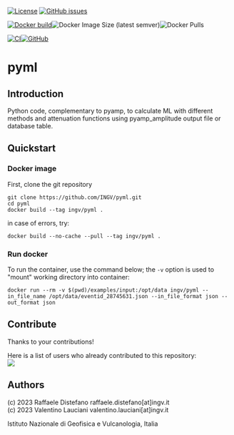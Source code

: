 [![License](https://img.shields.io/github/license/INGV/pyml.svg)](https://github.com/INGV/pyml/blob/main/LICENSE) [![GitHub issues](https://img.shields.io/github/issues/INGV/pyml.svg)](https://github.com/INGV/pyml/issues)

[![Docker build](https://img.shields.io/badge/docker%20build-from%20CI-yellow)](https://hub.docker.com/r/ingv/pyml)![Docker Image Size (latest semver)](https://img.shields.io/docker/image-size/ingv/pyml?sort=semver)![Docker Pulls](https://img.shields.io/docker/pulls/ingv/pyml)

[![CI](https://github.com/INGV/pyml/actions/workflows/docker-image.yml/badge.svg)](https://github.com/INGV/pyml/actions)[![GitHub](https://img.shields.io/static/v1?label=GitHub&message=Link%20to%20repository&color=blueviolet)](https://github.com/INGV/pyml)

# pyml
## Introduction
Python code, complementary to pyamp, to calculate ML with different methods and attenuation functions using pyamp_amplitude output file or database table.

## Quickstart
### Docker image
First, clone the git repository
```
git clone https://github.com/INGV/pyml.git
cd pyml
docker build --tag ingv/pyml .
```

in case of errors, try:
```
docker build --no-cache --pull --tag ingv/pyml .
```


### Run docker
To run the container, use the command below; the `-v` option is used to "mount" working directory into container:
```
docker run --rm -v $(pwd)/examples/input:/opt/data ingv/pyml --in_file_name /opt/data/eventid_28745631.json --in_file_format json --out_format json
```

## Contribute
Thanks to your contributions!

Here is a list of users who already contributed to this repository: \
<a href="https://github.com/ingv/pyml/graphs/contributors">
  <img src="https://contrib.rocks/image?repo=ingv/pyml" />
</a>

## Authors
(c) 2023 Raffaele Distefano raffaele.distefano[at]ingv.it \
(c) 2023 Valentino Lauciani valentino.lauciani[at]ingv.it

Istituto Nazionale di Geofisica e Vulcanologia, Italia

